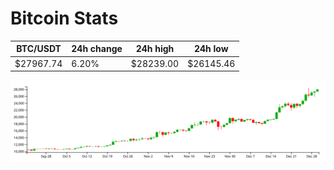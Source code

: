 # Bitcoin Stats

BTC/USDT|24h change|24h high|24h low|
|---|---|---|---|
|$27967.74|6.20%|$28239.00|$26145.46|

<img src="./chart.svg">
